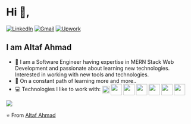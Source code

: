 # Hi 👋,
[![LinkedIn](https://img.shields.io/badge/LinkedIn-Altaf-black?labelColor=0A66C2&style=flat-square&logo=Linkedin&logoColor=white&link=https://www.linkedin.com/in/altaf-ahmad1/)](https://www.linkedin.com/in/altaf-ahmad1/)
[![Gmail](https://img.shields.io/badge/Gmail-Contact%20Me-black?labelColor=D44638&style=flat-square&logo=Gmail&logoColor=white&link=mailto:altaf.ahmad23@gmail.com)](mailto:altaf.ahmad23@gmail.com)
[![Upwork](https://img.shields.io/badge/Upwork-Got%20a%20Task%20For%20Me-black?labelColor=14A800&style=flat-square&logo=Upwork&logoColor=white&link=https://www.upwork.com/freelancers/~01118d2d67405b0adb)](https://www.upwork.com/freelancers/~01118d2d67405b0adb)

## I am Altaf Ahmad

- 👨 I am a Software Engineer having expertise in MERN Stack Web Development and passionate about learning new technologies. Interested in working with new tools and technologies.
- 🧠 On a constant path of learning more and more..
- 💻 Technologies I like to work with: <img src="https://www.vectorlogo.zone/logos/typescriptlang/typescriptlang-icon.svg" height="20" valign="middle"> <img src="https://www.vectorlogo.zone/logos/javascript/javascript-ar21.svg" height="30" valign="middle"> <img src="https://www.vectorlogo.zone/logos/mongodb/mongodb-ar21.svg" height="30" valign="middle"> <img src="https://www.vectorlogo.zone/logos/expressjs/expressjs-ar21.svg" height="30" valign="middle"> <img src="https://www.vectorlogo.zone/logos/reactjs/reactjs-ar21.svg" height="30" valign="middle"> <img src="https://www.vectorlogo.zone/logos/nodejs/nodejs-ar21.svg" height="30" valign="middle"> <img src="https://www.vectorlogo.zone/logos/heroku/heroku-ar21.svg" height="30" valign="middle"> 

<img src="https://github-readme-stats.vercel.app/api?username=altafahmad1&show_icons=true">

⭐️ From [Altaf Ahmad](https://github.com/altafahmad1)

